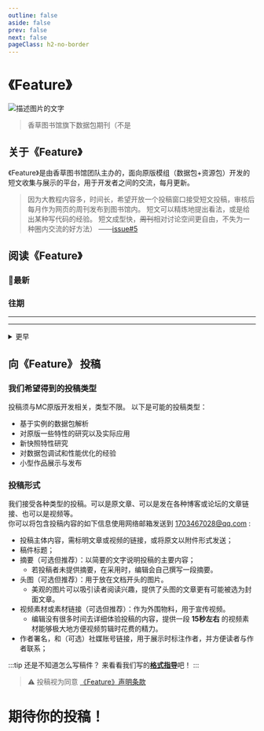 ```yaml
---
outline: false
aside: false
prev: false
next: false
pageClass: h2-no-border
---
```


# 《Feature》
<p class="img_feature">
  <img src="/feature/title.png" alt="描述图片的文字">
</p>

> 香草图书馆旗下数据包期刊（不是

## 关于《Feature》
<ColorLine />
《Feature》是由香草图书馆团队主办的，面向原版模组（数据包+资源包）开发的短文收集与展示的平台，用于开发者之间的交流，每月更新。

> 因为大教程内容多，时间长，希望开放一个投稿窗口接受短文投稿，审核后每月作为网页的周刊发布到图书馆内。
> 短文可以精炼地提出看法，或是给出某种写代码的经验。
> 短文成型快，~~周刊~~相对讨论空间更自由，不失为一种圈内交流的好方法）
> ——[issue#5](https://github.com/CR-019/datapack-index/issues/5)

## 阅读《Feature》
<ColorLine />

### 🌟最新

<JournalIndex
    cover="./cover/202510/202510.png"
    :coverLink="'./index/202510'"
/>


<ColorLine />

### 往期

<JournalIndex
    cover="./cover/202509/202509.png"
    :coverLink="'./index/202509'"
/>

---

<JournalIndex
    cover="./cover/202508/202508.png"
    :coverLink="'./index/202508'"
/>

---

<details>
<summary>更早</summary>

<JournalIndex
    cover="./cover/202507/202507.png"
    :coverLink="'./index/202507'"
/>

---

<JournalIndex
    cover="./cover/202506/202506.png"
    :coverLink="'./index/202506'"
/>

---

<JournalIndex
    cover="./cover/202505/202505.png"
    :coverLink="'./index/202505'"
/>

---

<JournalIndex
    cover="./cover/202504/202504.png"
    :coverLink="'./index/202504'"
/>

</details> 

## 向《Feature》 投稿
<ColorLine />

### 我们希望得到的投稿类型

投稿须与MC原版开发相关，类型不限。
以下是可能的投稿类型：
- 基于实例的数据包解析
- 对原版一些特性的研究以及实际应用
- 新快照特性研究
- 对数据包调试和性能优化的经验
- 小型作品展示与发布

### 投稿形式

我们接受各种类型的投稿。可以是原文章、可以是发在各种博客或论坛的文章链接、也可以是视频等。  
你可以将包含投稿内容的如下信息使用网络邮箱发送到 1703467028@qq.com :  
- 投稿主体内容，需标明文章或视频的链接，或将原文以附件形式发送；
- 稿件标题；
- 摘要（可选但推荐）：以简要的文字说明投稿的主要内容；
  - 若投稿者未提供摘要，在采用时，编辑会自己撰写一段摘要。
- 头图（可选但推荐）：用于放在文档开头的图片。
  - 美观的图片可以吸引读者阅读兴趣，提供了头图的文章更有可能被选为封面文章。
- 视频素材或素材链接（可选但推荐）：作为外围物料，用于宣传视频。
  - 编辑没有很多时间去详细体验投稿的内容，提供一段 **15秒左右** 的视频素材能够极大地方便视频剪辑时花费的精力。
- 作者署名，和（可选）社媒账号链接，用于展示时标注作者，并方便读者与作者联系；

:::tip 还是不知道怎么写稿件？
来看看我们写的[**格式指导**](/feature/_格式指导.md)吧！
:::

> ⚠️ 投稿视为同意 [《Feature》声明条款](/feature/_条款.md)

# 期待你的投稿！